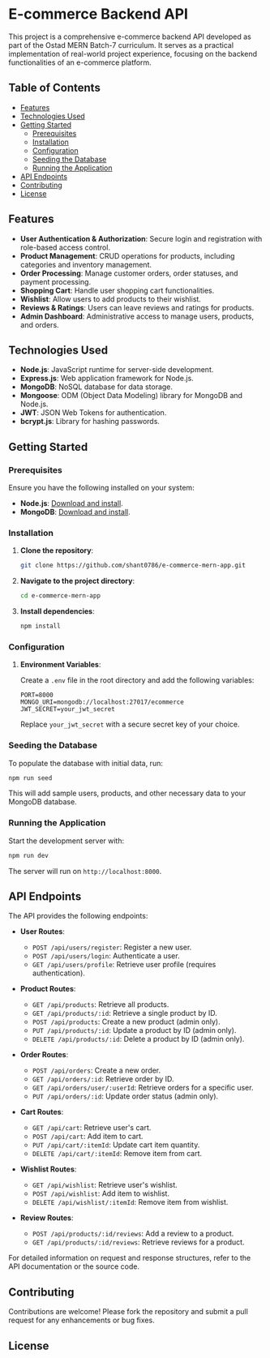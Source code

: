 
# E-commerce Backend API

This project is a comprehensive e-commerce backend API developed as part of the Ostad MERN Batch-7 curriculum. It serves as a practical implementation of real-world project experience, focusing on the backend functionalities of an e-commerce platform.

## Table of Contents

- [Features](#features)
- [Technologies Used](#technologies-used)
- [Getting Started](#getting-started)
  - [Prerequisites](#prerequisites)
  - [Installation](#installation)
  - [Configuration](#configuration)
  - [Seeding the Database](#seeding-the-database)
  - [Running the Application](#running-the-application)
- [API Endpoints](#api-endpoints)
- [Contributing](#contributing)
- [License](#license)

## Features

- **User Authentication & Authorization**: Secure login and registration with role-based access control.
- **Product Management**: CRUD operations for products, including categories and inventory management.
- **Order Processing**: Manage customer orders, order statuses, and payment processing.
- **Shopping Cart**: Handle user shopping cart functionalities.
- **Wishlist**: Allow users to add products to their wishlist.
- **Reviews & Ratings**: Users can leave reviews and ratings for products.
- **Admin Dashboard**: Administrative access to manage users, products, and orders.

## Technologies Used

- **Node.js**: JavaScript runtime for server-side development.
- **Express.js**: Web application framework for Node.js.
- **MongoDB**: NoSQL database for data storage.
- **Mongoose**: ODM (Object Data Modeling) library for MongoDB and Node.js.
- **JWT**: JSON Web Tokens for authentication.
- **bcrypt.js**: Library for hashing passwords.

## Getting Started

### Prerequisites

Ensure you have the following installed on your system:

- **Node.js**: [Download and install](https://nodejs.org/).
- **MongoDB**: [Download and install](https://www.mongodb.com/try/download/community).

### Installation

1. **Clone the repository**:

   ```bash
   git clone https://github.com/shant0786/e-commerce-mern-app.git
   ```

2. **Navigate to the project directory**:

   ```bash
   cd e-commerce-mern-app
   ```

3. **Install dependencies**:

   ```bash
   npm install
   ```

### Configuration

1. **Environment Variables**:

   Create a `.env` file in the root directory and add the following variables:

   ```env
   PORT=8000
   MONGO_URI=mongodb://localhost:27017/ecommerce
   JWT_SECRET=your_jwt_secret
   ```

   Replace `your_jwt_secret` with a secure secret key of your choice.

### Seeding the Database

To populate the database with initial data, run:

```bash
npm run seed
```

This will add sample users, products, and other necessary data to your MongoDB database.

### Running the Application

Start the development server with:

```bash
npm run dev
```

The server will run on `http://localhost:8000`.

## API Endpoints

The API provides the following endpoints:

- **User Routes**:
  - `POST /api/users/register`: Register a new user.
  - `POST /api/users/login`: Authenticate a user.
  - `GET /api/users/profile`: Retrieve user profile (requires authentication).

- **Product Routes**:
  - `GET /api/products`: Retrieve all products.
  - `GET /api/products/:id`: Retrieve a single product by ID.
  - `POST /api/products`: Create a new product (admin only).
  - `PUT /api/products/:id`: Update a product by ID (admin only).
  - `DELETE /api/products/:id`: Delete a product by ID (admin only).

- **Order Routes**:
  - `POST /api/orders`: Create a new order.
  - `GET /api/orders/:id`: Retrieve order by ID.
  - `GET /api/orders/user/:userId`: Retrieve orders for a specific user.
  - `PUT /api/orders/:id`: Update order status (admin only).

- **Cart Routes**:
  - `GET /api/cart`: Retrieve user's cart.
  - `POST /api/cart`: Add item to cart.
  - `PUT /api/cart/:itemId`: Update cart item quantity.
  - `DELETE /api/cart/:itemId`: Remove item from cart.

- **Wishlist Routes**:
  - `GET /api/wishlist`: Retrieve user's wishlist.
  - `POST /api/wishlist`: Add item to wishlist.
  - `DELETE /api/wishlist/:itemId`: Remove item from wishlist.

- **Review Routes**:
  - `POST /api/products/:id/reviews`: Add a review to a product.
  - `GET /api/products/:id/reviews`: Retrieve reviews for a product.

For detailed information on request and response structures, refer to the API documentation or the source code.

## Contributing

Contributions are welcome! Please fork the repository and submit a pull request for any enhancements or bug fixes.

## License

